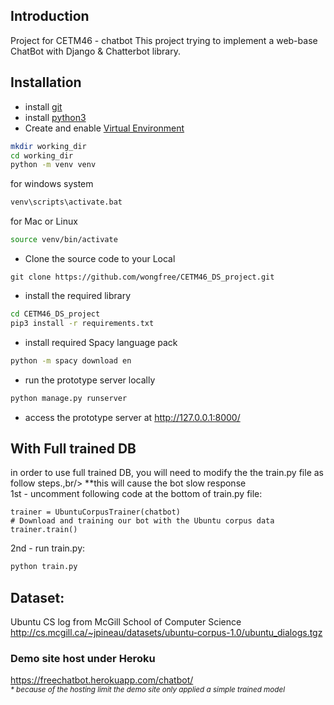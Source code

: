 ## Introduction
Project for CETM46 - chatbot
This project trying to implement a web-base ChatBot with Django & Chatterbot library. 


## Installation

* install [git](https://git-scm.com/book/en/v2/Getting-Started-Installing-Git)
* install [python3](https://www.python.org/downloads/)
* Create and enable [Virtual Environment](https://docs.python.org/3/tutorial/venv.html) 
```bash
mkdir working_dir
cd working_dir
python -m venv venv
```
for windows system
```bash
venv\scripts\activate.bat
```
for Mac or Linux
```bash
source venv/bin/activate
```
* Clone the source code to your Local
```
git clone https://github.com/wongfree/CETM46_DS_project.git
```
* install the required library
```bash
cd CETM46_DS_project
pip3 install -r requirements.txt
```
* install required Spacy language pack
```bash
python -m spacy download en
``` 
* run the prototype server locally
```bash
python manage.py runserver
```
* access the prototype server at http://127.0.0.1:8000/


## With Full trained DB
in order to use full trained DB, you will need to modify the the train.py file as follow steps.,br/>
**this will cause the bot slow response<br/>
1st - uncomment following code at the bottom of train.py file:
```
trainer = UbuntuCorpusTrainer(chatbot)
# Download and training our bot with the Ubuntu corpus data
trainer.train()
```
2nd - run train.py:
```bash
python train.py
```


## Dataset:

Ubuntu CS log from McGill School of Computer Science <br/>
http://cs.mcgill.ca/~jpineau/datasets/ubuntu-corpus-1.0/ubuntu_dialogs.tgz<br/>

### Demo site host under Heroku
https://freechatbot.herokuapp.com/chatbot/ <br/>
<small><i> * because of the hosting limit the demo site only applied a simple trained model 

